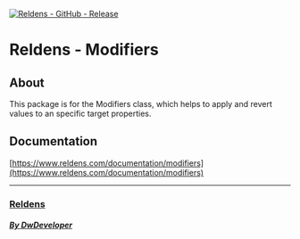 [![Reldens - GitHub - Release](https://www.dwdeveloper.com/media/reldens/reldens-mmorpg-platform.png)](https://github.com/damian-pastorini/reldens)

# Reldens - Modifiers

## About

This package is for the Modifiers class, which helps to apply and revert values to an specific target properties.

## Documentation

[https://www.reldens.com/documentation/modifiers](https://www.reldens.com/documentation/modifiers)

---

### [Reldens](https://github.com/damian-pastorini/reldens/ "Reldens")

##### [By DwDeveloper](https://www.dwdeveloper.com/ "DwDeveloper")
